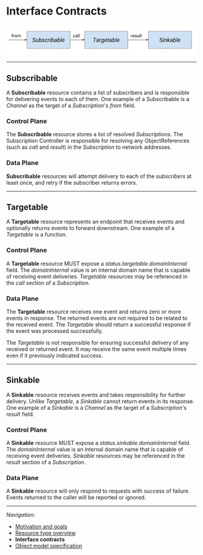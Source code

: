 # Interface Contracts

<!-- This image is sourced from https://drive.google.com/open?id=1Mgn0Oz85M9W1Pwfnw3u0OhZmIIxSxcM3lZUEZyPCoB0 -->

![Interface Contracts Overview](images/interface-contracts-overview.svg)

---

## Subscribable

A **Subscribable** resource contains a list of subscribers and is responsible
for delivering events to each of them. One example of a Subscribable is a
_Channel_ as the target of a _Subscription_'s _from_ field.

### Control Plane

The **Subscribable** resource stores a list of resolved _Subscriptions_. The
Subscription Controller is responsible for resolving any ObjectReferences (such
as _call_ and _result_) in the _Subscription_ to network addresses.

### Data Plane

**Subscribable** resources will attempt delivery to each of the _subscribers_
at least once, and retry if the subscriber returns errors.

---

## Targetable

A **Targetable** resource represents an endpoint that receives events and
optionally returns events to forward downstream. One example of a _Targetable_
is a function.

### Control Plane

A **Targetable** resource MUST expose a _status.targetable.domainInternal_
field. The _domainInternal_ value is an internal domain name that is capable of
receiving event deliveries. _Targetable_ resources may be referenced in the
_call_ section of a _Subscription_.

### Data Plane

The **Targetable** resource receives one event and returns zero or more events
in response. The returned events are not required to be related to the received
event. The _Targetable_ should return a successful response if the event was
processed successfully.

The _Targetable_ is not responsible for ensuring successful delivery of any
received or returned event. It may receive the same event multiple times even
if it previously indicated success.

---

## Sinkable

A **Sinkable** resource receives events and takes responsibility for further
delivery. Unlike _Targetable_, a _Sinkable_ cannot return events in its
response. One example of a _Sinkable_ is a _Channel_ as the target of a
_Subscription_'s _result_ field.

### Control Plane

A **Sinkable** resource MUST expose a _status.sinkable.domainInternal_ field.
The _domainInternal_ value is an internal domain name that is capable of
receiving event deliveries. _Sinkable_ resources may be referenced in the
_result_ section of a _Subscription_.

### Data Plane

A **Sinkable** resource will only respond to requests with success of failure.
Events returned to the caller will be reported or ignored.

---

_Navigation_:

- [Motivation and goals](motivation.md)
- [Resource type overview](overview.md)
- **Interface contracts**
- [Object model specification](spec.md)
